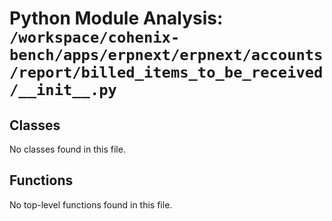 # Python Module Analysis: `/workspace/cohenix-bench/apps/erpnext/erpnext/accounts/report/billed_items_to_be_received/__init__.py`

## Classes

No classes found in this file.


## Functions

No top-level functions found in this file.
